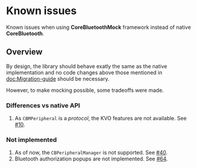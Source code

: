 # Known issues

Known issues when using **CoreBluetoothMock** framework instead of native **CoreBluetooth**.

## Overview

By design, the library should behave exatly the same as the native implementation and no
code changes above those mentioned in <doc:Migration-guide> should be necessary.

However, to make mocking possible, some tradeoffs were made.

### Differences vs native API

1. As ``CBMPeripheral`` is a *protocol*, the KVO features are not available. 
   See [#10](https://github.com/NordicSemiconductor/IOS-CoreBluetooth-Mock/issues/10).

### Not implemented

1. As of now, the `CBPeripheralManager` is not supported. 
   See [#40](https://github.com/NordicSemiconductor/IOS-CoreBluetooth-Mock/issues/40).
2. Bluetooth authorization popups are not implemented.
   See [#64](https://github.com/NordicSemiconductor/IOS-CoreBluetooth-Mock/issues/64).
